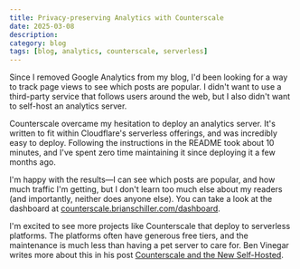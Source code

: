 ```yaml
---
title: Privacy-preserving Analytics with Counterscale
date: 2025-03-08
description:
category: blog
tags: [blog, analytics, counterscale, serverless]
---
```


Since I removed Google Analytics from my blog, I'd been looking for a way to track page views to see which posts are popular. I didn't want to use a third-party service that follows users around the web, but I also didn't want to self-host an analytics server.

Counterscale overcame my hesitation to deploy an analytics server. It's written to fit within Cloudflare's serverless offerings, and was incredibly easy to deploy. Following the instructions in the README took about 10 minutes, and I've spent zero time maintaining it since deploying it a few months ago.

I'm happy with the results—I can see which posts are popular, and how much traffic I'm getting, but I don't learn too much else about my readers (and importantly, neither does anyone else). You can take a look at the dashboard at [counterscale.brianschiller.com/dashboard](https://counterscale.brianschiller.com/dashboard?site=brianschiller-dot-com).

I'm excited to see more projects like Counterscale that deploy to serverless platforms. The platforms often have generous free tiers, and the maintenance is much less than having a pet server to care for. Ben Vinegar writes more about this in his post [Counterscale and the New Self-Hosted](https://benv.ca/blog/posts/counterscale-and-the-new-self-hosted).
